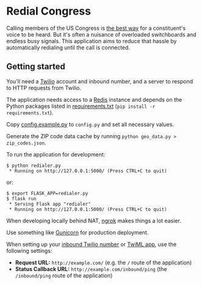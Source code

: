 # Redial Congress

Calling members of the US Congress is [the best way](https://www.nytimes.com/2016/11/22/us/politics/heres-why-you-should-call-not-email-your-legislators.html) for a constituent's voice to be heard. But it's often a nuisance of overloaded switchboards and endless busy signals. This application aims to reduce that hassle by automatically redialing until the call is connected.

## Getting started

You'll need a [Twilio](https://www.twilio.com) account and inbound number, and a server to respond to HTTP requests from Twilio.

The application needs access to a [Redis](https://redis.io/) instance and depends on the Python packages listed in [requirements.txt](./requirements.txt) (``pip install -r requirements.txt``).

Copy [config.example.py](./config.example.py) to `config.py` and set all necessary values.

Generate the ZIP code data cache by running `python geo_data.py > zip_codes.json`.

To run the application for development:

```
$ python redialer.py
 * Running on http://127.0.0.1:5000/ (Press CTRL+C to quit)
```
or:

```
$ export FLASK_APP=redialer.py
$ flask run
 * Serving Flask app "redialer"
 * Running on http://127.0.0.1:5000/ (Press CTRL+C to quit)
```

When developing locally behind NAT, [ngrok](https://ngrok.com/) makes things a lot easier.

Use something like [Gunicorn](http://flask.pocoo.org/docs/0.12/deploying/wsgi-standalone/) for production deployment.

When setting up your [inbound Twilio number](https://www.twilio.com/console/phone-numbers/incoming) or [TwiML app](https://www.twilio.com/console/phone-numbers/dev-tools/twiml-apps), use the following settings:
- **Request URL:** `http://example.com/` (e.g. the `/` route of the application)
- **Status Callback URL:** `http://example.com/inbound/ping` (the `/inbound/ping` route of the application)
